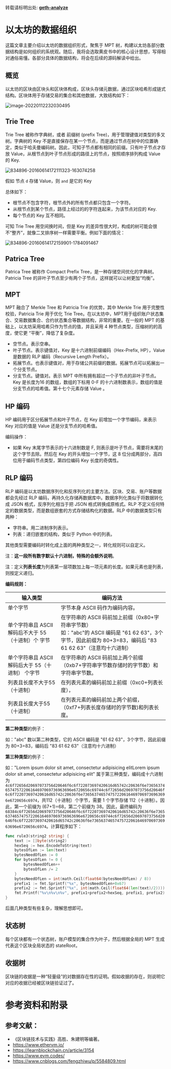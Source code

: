 转载请标明出处: **[geth-analyze](https://github.com/learnerLj/geth-analyze)**

# 以太坊的数据组织

这篇文章主要介绍以太坊的数据组织形式，聚焦于 MPT 树，构建以太坊各部分数据结构是如何组织的系统观。随后，我将会选取黄皮书中的核心设计思想，写得相对通俗易懂。各部分具体的数据结构，将会在后续的源码解读中给出。

## 概览

以太坊的区块由区块头和区块体构成，区块头存储元数据，通过区块哈希形成链式结构。区块体用于存储交易的集合和其他数据，大致结构如下：

![image-20220112232030495](http://blog-blockchain.xyz/202203260150040.png)

## Trie Tree

Trie Tree 被称作字典树，或者 前缀树 (prefix Tree)，用于管理键值对类型的多叉树。字典树的 Key 不是直接保存在某一个节点，而是通过节点在树中的位置确定，类似于哈夫曼编码树。因此，可知子节点都有相同的前缀。只有叶子节点才存放 Value，从根节点到叶子节点形成的路径上的节点，按照顺序排列构成 Value 的 Key.

![834896-20160614172111323-163074258](http://blog-blockchain.xyz/202203260150663.png)

假如 节点 `d` 存储 Value，则 `and` 是它的 Key

总体如下：

- 根节点不包含字符，根节点外的所有节点都只包含一个字符。
- 从根节点到某个节点，路径上经过的的字符连起来，为该节点对应的 Key.
- 每个节点的 Key 互不相同。

可知 Trie Tree 用空间换时间，但是 Key 的差异性很大时，构成的树可能会很不“整齐”，就像二叉排序树一样需要平衡。例如下面的情况：

![834896-20160614172159901-1784091467](http://blog-blockchain.xyz/202203260150436.jpg)

## Patrica Tree

Patrica Tree 被称作 Compact Prefix Tree，是一种存储空间优化的字典树。Patricia Tree 的非叶子节点至少有两个子节点，这样就可以让树更加“均衡”。

## MPT

MPT 融合了 Merkle Tree 和 Patricia Trie 的优势，其中  Merkle Trie 用于完整性校验，Patricia Trie 用于优化 Trie Tree。在以太坊中，MPT用于组织账户状态集合、交易数据集合、合约状态集合等数据结构，非常的重要。在一般的 MPT 的基础上，以太坊采用哈希只作为节点的值，并且采用 4 种节点类型，压缩树的的高度，使它更 “平衡”，降低了复杂度。

- 空节点。表示空串。
- 叶子节点。表示键值对，Key 是十六进制前缀编码（Hex-Prefix, HP），Value 是数据的 RLP 编码（Recursive Length Prefix）。
- 拓展节点。也表示键值对，用于存储公共前缀的数据。拓展节点可以拓展出一个分支节点。
- 分支节点。键值对。表示 MPT 中所有拥有超过一个子节点的非叶子节点。Key 是长度为16 的数组，数组的下标用 0-F 的十六进制数表示，数组的值是分支节点的哈希值。第十七个元素存储 Value 。

## HP 编码

HP 编码用于区分拓展节点和叶子节点，在 Key 前增加一个字节编码，来表示 Key 对应的值是 Value 还是分支节点的哈希值。

编码操作：

- 如果 Key 末尾字节表示的十六进制数是 F, 则表示是叶子节点，需要将末尾的这个字节去除。然后在 Key 的开头增加一个字节，这 8 位分成两部分，高四位用于编码节点类型，第四位编码 Key 长度的奇偶性。

## RLP 编码

RLP 编码是以太坊数据序列化和反序列化的主要方法。区块、交易、账户等数据都会先经过 RLP 编码，再持久化存储再数据库中。数据序列化类似于将数据转化成 JSON 格式，反序列化相当于把 JSON 格式转换成原格式。RLP 不定义任何特定的数据类型，而是数组嵌套的方式存储结构化的数据。RLP 中的数据类型只有两种：

- 字符串。用二进制序列表示。
- 列表：递归嵌套的结构，类似于 Python 中的列表。

其他类型需要编码时转化成上面的两种类型之一，转化规则可以自定义。

注：**这一段所有数字默认十六进制，特殊的会额外说明**。

注：定义**列表长度**为列表第一层项数加上每一项元素的长度。如果元素也是列表，则按定义递归。

**编码规则：**


| 输入类型                                            | 编码方法                                                     |
| --------------------------------------------------- | ------------------------------------------------------------ |
| 单个字节                                            | 字节本身 ASCII 码作为编码内容。                              |
| 单个字符串且 ASCII 解码后不大于 55（十进制）个 字节 | 在字符串的 ASCII 码前加上前缀（0x80+字符串字节数）<br />如："abc"的 ASCII 编码是 "61 62 63"，3个字节，因此前缀为 80+3=83，编码后 "83 61 62 63"（注意均十六进制） |
| 单个字符串且 ASCII 解码后大于 55（十进制） 个字节   | 在字符串的 ASCII 码前加上两个前缀（0xb7+字符串字节数存储时的字节数）和字符串字节数。 |
| 列表且长度不大于55（十进制）                        | 在列表元素的编码前加上前缀（0xc0+列表长度），                |
| 列表且长度大于55（十进制）                          | 在列表元素的编码前加上两个前缀，（0xf7+列表长度存储时的字节数)和列表长度。 |

**第二种类型**的例子：

如："abc" 数以第二种类型，它的 ASCII 编码是 "61 62 63"，3个字节，因此前缀为 80+3=83，编码后 "83 61 62 63"（注意均十六进制）

**第三种类型**的例子：

如："Lorem ipsum dolor sit amet, consectetur adipisicing elitLorem ipsum dolor sit amet, consectetur adipisicing elit" 属于第三种类型，编码成十六进制为 `4c6f72656d20697073756d20646f6c6f722073697420616d65742c20636f6e7365637465747572206164697069736963696e6720656c69744c6f72656d20697073756d20646f6c6f722073697420616d65742c20636f6e7365637465747572206164697069736963696e6720656c6974`，共112（十进制）个字节，需要 1 个字节存储 112（十进制）。因此，第一个前缀为 (67+1)=68，第二个前缀为 38。因此，最终编码为`68384c6f72656d20697073756d20646f6c6f722073697420616d65742c20636f6e7365637465747572206164697069736963696e6720656c69744c6f72656d20697073756d20646f6c6f722073697420616d65742c20636f6e7365637465747572206164697069736963696e6720656c6974`。计算程序如下：

```go
func rule3(string2 string) {
	text := []byte(string2)
	hexSeq := hex.EncodeToString(text)
	bytesOfLen := len(text)
	bytesNeedOfLen := 0
	for bytesOfLen != 0 {
		bytesNeedOfLen++
		bytesOfLen /= 2
	}
	bytesNeedOfLen = int(math.Ceil(float64(bytesNeedOfLen) / 8))
	prefix1 := fmt.Sprintf("%x", bytesNeedOfLen+0x67) 
	prefix2 := fmt.Sprintf("%x", int(math.Ceil(float64(len(text)/2))))
	fmt.Printf("%v\n%v\n%v", prefix1+prefix2+hexSeq, prefix1, prefix2)
}
```

后面几种类型有些复杂，理解思想即可。

## 状态树

每个区块都有一个状态树，账户模型的集合作为叶子，然后根据全局的 MPT 生成代表这个区块全局状态的 stateRoot，



## 收据树

区块链的收据是一种“轻量级”的对数据存在性的证明。假如收据的存在，则说明它对应的收据已经被区块链验证过了。



# 参考资料和附录

## 参考文献：

- 《区块链技术与实践》高胜、朱建明等编著。
- https://www.ethervm.io/
- https://learnblockchain.cn/article/3154
- https://www.evm.codes/
- https://www.cnblogs.com/fengzhiwu/p/5584809.html